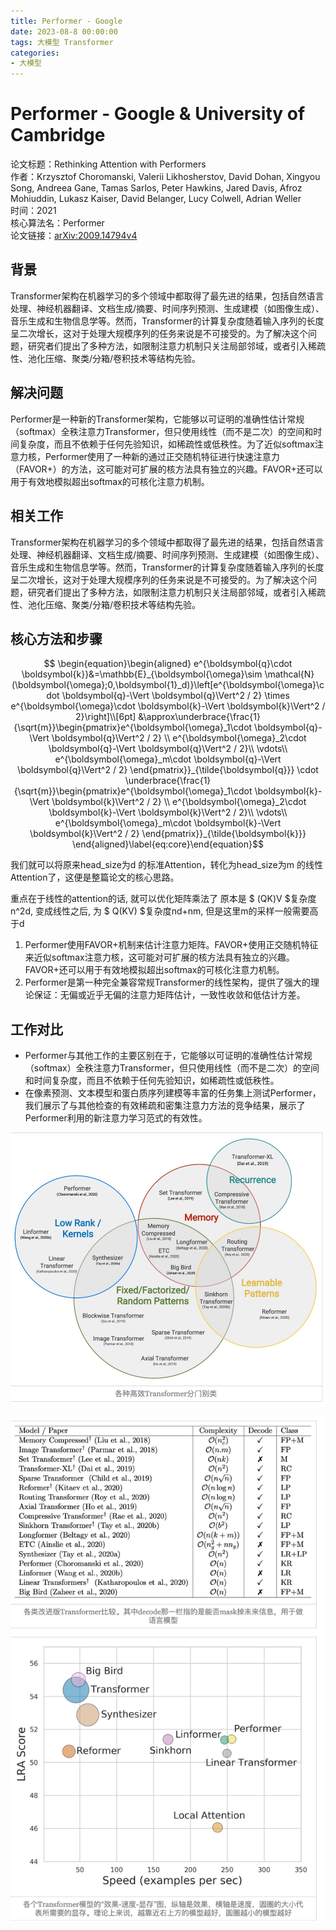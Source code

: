 ```yaml
---
title: Performer - Google
date: 2023-08-8 00:00:00
tags: 大模型 Transformer
categories:
- 大模型
---
```


# Performer - Google & University of Cambridge
论文标题：Rethinking Attention with Performers  
作者：Krzysztof Choromanski, Valerii Likhosherstov, David Dohan, Xingyou Song, Andreea Gane, Tamas Sarlos, Peter Hawkins, Jared Davis, Afroz Mohiuddin, Lukasz Kaiser, David Belanger, Lucy Colwell, Adrian Weller  
时间：2021  
核心算法名：Performer  
论文链接：[arXiv:2009.14794v4](https://arxiv.org/abs/2009.14794)

## 背景
Transformer架构在机器学习的多个领域中都取得了最先进的结果，包括自然语言处理、神经机器翻译、文档生成/摘要、时间序列预测、生成建模（如图像生成）、音乐生成和生物信息学等。然而，Transformer的计算复杂度随着输入序列的长度呈二次增长，这对于处理大规模序列的任务来说是不可接受的。为了解决这个问题，研究者们提出了多种方法，如限制注意力机制只关注局部邻域，或者引入稀疏性、池化压缩、聚类/分箱/卷积技术等结构先验。


## 解决问题
Performer是一种新的Transformer架构，它能够以可证明的准确性估计常规（softmax）全秩注意力Transformer，但只使用线性（而不是二次）的空间和时间复杂度，而且不依赖于任何先验知识，如稀疏性或低秩性。为了近似softmax注意力核，Performer使用了一种新的通过正交随机特征进行快速注意力（FAVOR+）的方法，这可能对可扩展的核方法具有独立的兴趣。FAVOR+还可以用于有效地模拟超出softmax的可核化注意力机制。
<!-- more -->
## 相关工作
Transformer架构在机器学习的多个领域中都取得了最先进的结果，包括自然语言处理、神经机器翻译、文档生成/摘要、时间序列预测、生成建模（如图像生成）、音乐生成和生物信息学等。然而，Transformer的计算复杂度随着输入序列的长度呈二次增长，这对于处理大规模序列的任务来说是不可接受的。为了解决这个问题，研究者们提出了多种方法，如限制注意力机制只关注局部邻域，或者引入稀疏性、池化压缩、聚类/分箱/卷积技术等结构先验。

## 核心方法和步骤

``` math
 \begin{equation}\begin{aligned} 
e^{\boldsymbol{q}\cdot \boldsymbol{k}}&=\mathbb{E}_{\boldsymbol{\omega}\sim \mathcal{N}(\boldsymbol{\omega};0,\boldsymbol{1}_d)}\left[e^{\boldsymbol{\omega}\cdot \boldsymbol{q}-\Vert \boldsymbol{q}\Vert^2 / 2} \times e^{\boldsymbol{\omega}\cdot \boldsymbol{k}-\Vert \boldsymbol{k}\Vert^2 / 2}\right]\\[6pt] 
&\approx\underbrace{\frac{1}{\sqrt{m}}\begin{pmatrix}e^{\boldsymbol{\omega}_1\cdot \boldsymbol{q}-\Vert \boldsymbol{q}\Vert^2 / 2} \\ 
e^{\boldsymbol{\omega}_2\cdot \boldsymbol{q}-\Vert \boldsymbol{q}\Vert^2 / 2}\\ 
\vdots\\ 
e^{\boldsymbol{\omega}_m\cdot \boldsymbol{q}-\Vert \boldsymbol{q}\Vert^2 / 2} \end{pmatrix}}_{\tilde{\boldsymbol{q}}} 
\cdot  \underbrace{\frac{1}{\sqrt{m}}\begin{pmatrix}e^{\boldsymbol{\omega}_1\cdot \boldsymbol{k}-\Vert \boldsymbol{k}\Vert^2 / 2} \\ 
e^{\boldsymbol{\omega}_2\cdot \boldsymbol{k}-\Vert \boldsymbol{k}\Vert^2 / 2}\\ 
\vdots\\ 
e^{\boldsymbol{\omega}_m\cdot \boldsymbol{k}-\Vert \boldsymbol{k}\Vert^2 / 2} \end{pmatrix}}_{\tilde{\boldsymbol{k}}} 
\end{aligned}\label{eq:core}\end{equation}
```
我们就可以将原来head_size为d
的标准Attention，转化为head_size为m
的线性Attention了，这便是整篇论文的核心思路。

重点在于线性的attention的话, 就可以优化矩阵乘法了
原本是 $ (QK)V $复杂度n^2d, 变成线性之后, 为 $ Q(KV) $复杂度nd+nm, 但是这里m的采样一般需要高于d



1. Performer使用FAVOR+机制来估计注意力矩阵。FAVOR+使用正交随机特征来近似softmax注意力核，这可能对可扩展的核方法具有独立的兴趣。FAVOR+还可以用于有效地模拟超出softmax的可核化注意力机制。
2. Performer是第一种完全兼容常规Transformer的线性架构，提供了强大的理论保证：无偏或近乎无偏的注意力矩阵估计，一致性收敛和低估计方差。

## 工作对比
- Performer与其他工作的主要区别在于，它能够以可证明的准确性估计常规（softmax）全秩注意力Transformer，但只使用线性（而不是二次）的空间和时间复杂度，而且不依赖于任何先验知识，如稀疏性或低秩性。
- 在像素预测、文本模型和蛋白质序列建模等丰富的任务集上测试Performer，我们展示了与其他检查的有效稀疏和密集注意力方法的竞争结果，展示了Performer利用的新注意力学习范式的有效性。

![](media/16900557870014/16900563504645.jpg)

![](media/16900557870014/16900563595898.jpg)
